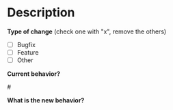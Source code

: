 # Description
<!-- Use this as a comment that will be visible only in edit mode -->

<!-- Describe shortly the goals of the pull request's commits -->

**Type of change** (check one with "x", remove the others)
 - [ ] Bugfix
 - [ ] Feature
 - [ ] Other

**Current behavior?**
<!-- You can also link to an existing issue here -->
#<issue>

**What is the new behavior?**
<!-- Describe here the new behaviour based on your changes -->